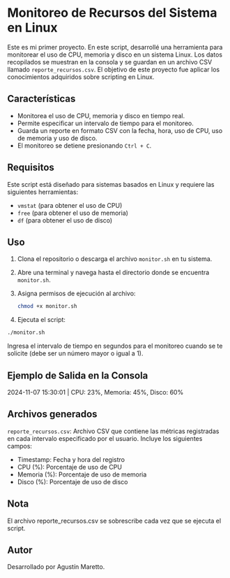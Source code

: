 # Monitoreo de Recursos del Sistema en Linux
Este es mi primer proyecto. En este script, desarrollé una herramienta para monitorear el uso de CPU, memoria y disco en un sistema Linux. Los datos recopilados se muestran en la consola y se guardan en un archivo CSV llamado `reporte_recursos.csv`. El objetivo de este proyecto fue aplicar los conocimientos adquiridos sobre scripting en Linux.

## Características

- Monitorea el uso de CPU, memoria y disco en tiempo real.
- Permite especificar un intervalo de tiempo para el monitoreo.
- Guarda un reporte en formato CSV con la fecha, hora, uso de CPU, uso de memoria y uso de disco.
- El monitoreo se detiene presionando `Ctrl + C`.

## Requisitos

Este script está diseñado para sistemas basados en Linux y requiere las siguientes herramientas:
- `vmstat` (para obtener el uso de CPU)
- `free` (para obtener el uso de memoria)
- `df` (para obtener el uso de disco)

## Uso

1. Clona el repositorio o descarga el archivo `monitor.sh` en tu sistema.
2. Abre una terminal y navega hasta el directorio donde se encuentra `monitor.sh`.
3. Asigna permisos de ejecución al archivo:

   ```bash
   chmod +x monitor.sh
   ```
4. Ejecuta el script:
  ```bash
./monitor.sh
  ```
Ingresa el intervalo de tiempo en segundos para el monitoreo cuando se te solicite (debe ser un número mayor o igual a 1).

## Ejemplo de Salida en la Consola
2024-11-07 15:30:01 | CPU: 23%, Memoria: 45%, Disco: 60%

## Archivos generados
`reporte_recursos.csv`: Archivo CSV que contiene las métricas registradas en cada intervalo especificado por el usuario. Incluye los siguientes campos:
* Timestamp: Fecha y hora del registro
* CPU (%): Porcentaje de uso de CPU
* Memoria (%): Porcentaje de uso de memoria
* Disco (%): Porcentaje de uso de disco

## Nota
El archivo reporte_recursos.csv se sobrescribe cada vez que se ejecuta el script.

## Autor
Desarrollado por Agustín Maretto.
